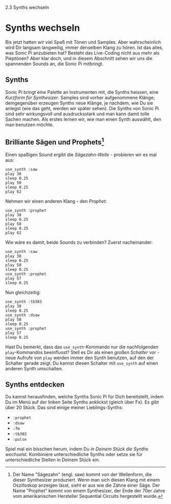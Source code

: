 2.3 Synths wechseln

# Synths wechseln

Bis jetzt hatten wir viel Spaß mit Tönen und Samples. Aber 
wahrscheinlich wird Dir langsam langweilig, immer denselben Klang zu 
hören. Ist das alles, was Sonic Pi anzubieten hat? Besteht das
Live-Coding nicht aus mehr als Pieptönen? Aber klar doch, und in diesem 
Abschnitt sehen wir uns die spannenden Sounds an, die Sonic Pi
mitbringt.

## Synths

Sonic Pi bringt eine Palette an Instrumenten mit, die Synths heissen, 
eine *Kurzform für Synthesizer*. Samples sind vorher aufgenommene 
Klänge; demgegenüber erzeugen Synths neue Klänge, je nachdem, 
wie Du sie anlegst (wie das geht, werden wir später sehen). Die Synths
von Sonic Pi sind sehr wirkungsvoll und ausdrucksstark und man kann
damit tolle Sachen machen. Als erstes lernen wir, wie man einen Synth 
auswählt, den man benutzen möchte.

## Brilliante Sägen und Prophets[^5]

Einen spaßigen Sound ergibt die *Sägezahn-Welle* - probieren wir es mal 
aus:

```
use_synth :saw
play 38
sleep 0.25
play 50
sleep 0.25
play 62
```

Nehmen wir einen anderen Klang - den *Prophet*:

```
use_synth :prophet
play 38
sleep 0.25
play 50
sleep 0.25
play 62
```

Wie wäre es damit, beide Sounds zu verbinden? Zuerst nacheinander:

```
use_synth :saw
play 38
sleep 0.25
play 50
sleep 0.25
use_synth :prophet
play 57
sleep 0.25
```

Nun gleichzeitig:

```
use_synth :tb303
play 38
sleep 0.25
use_synth :dsaw
play 50
sleep 0.25
use_synth :prophet
play 57
sleep 0.25
```

Hast Du bemerkt, dass das `use_synth`-Kommando nur die nachfolgenden 
`play`-Kommandos beeinflusst? Stell es Dir als einen *großen Schalter* 
vor - neue Aufrufe von `play` werden immer den Synth benutzen, 
auf den der Schalter gerade zeigt. Du kannst diesen Schalter mit
`use_synth` auf einen anderen Synth umschalten.

## Synths entdecken

Du kannst herausfinden, welche Synths Sonic Pi für Dich bereitstellt, 
indem Du im Menü auf der linken Seite Synths anklickst (gleich über 
Fx). Es gibt über 20 Stück. Das sind einige meiner Lieblings-Synths:

* `:prophet`
* `:dsaw`
* `:fm`
* `:tb303`
* `:pulse`

Spiel mal ein bisschen herum, indem Du *in Deinem Stück die Synths 
wechselst*. Kombiniere unterschiedliche Synths oder setze sie für 
unterschiedliche Stellen in Deinem Stück ein.

[^5]: Der Name "Sägezahn" (engl. saw) kommt von der Wellenform, die
    dieser Synthesizer produziert. Wenn man sich diesen Klang mit einem
    Oszilloskop anzeigen lässt, sieht er aus wie die Zähne einer Säge.
    Der Name "Prophet" kommt von einem Synthesizer, der Ende der 70er
    Jahre vom amerikanischen Hersteller Sequential Circuits hergestellt
    wurde.
